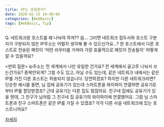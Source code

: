 ```yaml
---
title: IP는 유일한가?
date: 2020-02-15 14:40:04
categories: [WebBasic]
tags: [WebBasic, Tip]
---
```


Q. 네트워크랑 호스트를 왜 나눠야 하져??
음... 그러면 네트워크 접두사와 호스트 구분자가 구분되지 않은 IP주소는 어떨지 생각해 볼 수 있으신가요...? 한 호스트에서 다른 호스트로 전송된 패킷이 '어떤 라우터를 거쳐야 가장 효율적으로 패킷이 전송될지' 어떻게 알 수 있을까요?

<번외 질문> ip주소는 전 세계에서 나만 유일한 건가요? 전 세계에서 골고루 나눠서 쓰는건가요? 중복안되게?
그럴 수도 있고, 아닐 수도 있는데, 같은 네트워크 내에서는 같은 IP를 가진 다른 호스트는 허용되지 않습니다. 당연하겠죠? 하지만 다른 네트워크라면? 단순한 예시를 들면, 님 집에 공유기가 있는데 스마트폰을 와이파이 연결하면 공유기로부터 IP를 할당받겠죠? 근데 공유기는 다른 집도 많잖아요. 친구네 집에도 공유기가 있을 텐데, 그 친구가 님처럼 그 친구네 집 공유기의 와이파이에 연결했어요. 그럼 님 스마트폰과 친구 스마트폰은 같은 IP를 가질 수 있겠죠? 각각 다른 사설 네트워크에 있는 호스트니까요?



[자세히](https://m.blog.naver.com/PostView.nhn?blogId=pakseung98&logNo=220286763354&proxyReferer=https%3A%2F%2Fwww.google.com%2F)